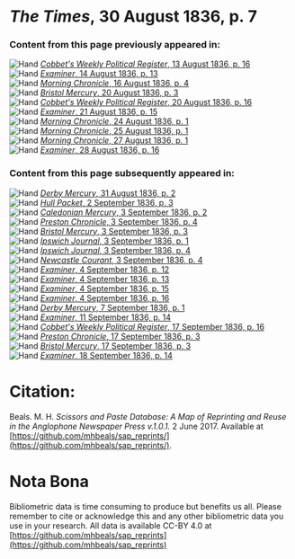 # *The Times*, 30 August 1836, p. 7  
  
### Content from this page previously appeared in:  
![Hand](http://scissorsandpaste.net/wp-content/uploads/2017/06/smallhandpointer.png) [*Cobbet's Weekly Political Register*, 13 August 1836, p. 16](https://mhbeals.github.io/sap_html/Cobbet's-Weekly-Political-Register/Cobbet's-Weekly-Political-Register-13-August-1836-p-16)  
![Hand](http://scissorsandpaste.net/wp-content/uploads/2017/06/smallhandpointer.png) [*Examiner*, 14 August 1836, p. 13](https://mhbeals.github.io/sap_html/Examiner/Examiner-14-August-1836-p-13)  
![Hand](http://scissorsandpaste.net/wp-content/uploads/2017/06/smallhandpointer.png) [*Morning Chronicle*, 16 August 1836, p. 4](https://mhbeals.github.io/sap_html/Morning-Chronicle/Morning-Chronicle-16-August-1836-p-4)  
![Hand](http://scissorsandpaste.net/wp-content/uploads/2017/06/smallhandpointer.png) [*Bristol Mercury*, 20 August 1836, p. 3](https://mhbeals.github.io/sap_html/Bristol-Mercury/Bristol-Mercury-20-August-1836-p-3)  
![Hand](http://scissorsandpaste.net/wp-content/uploads/2017/06/smallhandpointer.png) [*Cobbet's Weekly Political Register*, 20 August 1836, p. 16](https://mhbeals.github.io/sap_html/Cobbet's-Weekly-Political-Register/Cobbet's-Weekly-Political-Register-20-August-1836-p-16)  
![Hand](http://scissorsandpaste.net/wp-content/uploads/2017/06/smallhandpointer.png) [*Examiner*, 21 August 1836, p. 15](https://mhbeals.github.io/sap_html/Examiner/Examiner-21-August-1836-p-15)  
![Hand](http://scissorsandpaste.net/wp-content/uploads/2017/06/smallhandpointer.png) [*Morning Chronicle*, 24 August 1836, p. 1](https://mhbeals.github.io/sap_html/Morning-Chronicle/Morning-Chronicle-24-August-1836-p-1)  
![Hand](http://scissorsandpaste.net/wp-content/uploads/2017/06/smallhandpointer.png) [*Morning Chronicle*, 25 August 1836, p. 1](https://mhbeals.github.io/sap_html/Morning-Chronicle/Morning-Chronicle-25-August-1836-p-1)  
![Hand](http://scissorsandpaste.net/wp-content/uploads/2017/06/smallhandpointer.png) [*Morning Chronicle*, 27 August 1836, p. 1](https://mhbeals.github.io/sap_html/Morning-Chronicle/Morning-Chronicle-27-August-1836-p-1)  
![Hand](http://scissorsandpaste.net/wp-content/uploads/2017/06/smallhandpointer.png) [*Examiner*, 28 August 1836, p. 16](https://mhbeals.github.io/sap_html/Examiner/Examiner-28-August-1836-p-16)  
  
### Content from this page subsequently appeared in:  
![Hand](http://scissorsandpaste.net/wp-content/uploads/2017/06/smallhandpointer.png) [*Derby Mercury*, 31 August 1836, p. 2](https://mhbeals.github.io/sap_html/Derby-Mercury/Derby-Mercury-31-August-1836-p-2)  
![Hand](http://scissorsandpaste.net/wp-content/uploads/2017/06/smallhandpointer.png) [*Hull Packet*, 2 September 1836, p. 3](https://mhbeals.github.io/sap_html/Hull-Packet/Hull-Packet-2-September-1836-p-3)  
![Hand](http://scissorsandpaste.net/wp-content/uploads/2017/06/smallhandpointer.png) [*Caledonian Mercury*, 3 September 1836, p. 2](https://mhbeals.github.io/sap_html/Caledonian-Mercury/Caledonian-Mercury-3-September-1836-p-2)  
![Hand](http://scissorsandpaste.net/wp-content/uploads/2017/06/smallhandpointer.png) [*Preston Chronicle*, 3 September 1836, p. 4](https://mhbeals.github.io/sap_html/Preston-Chronicle/Preston-Chronicle-3-September-1836-p-4)  
![Hand](http://scissorsandpaste.net/wp-content/uploads/2017/06/smallhandpointer.png) [*Bristol Mercury*, 3 September 1836, p. 3](https://mhbeals.github.io/sap_html/Bristol-Mercury/Bristol-Mercury-3-September-1836-p-3)  
![Hand](http://scissorsandpaste.net/wp-content/uploads/2017/06/smallhandpointer.png) [*Ipswich Journal*, 3 September 1836, p. 1](https://mhbeals.github.io/sap_html/Ipswich-Journal/Ipswich-Journal-3-September-1836-p-1)  
![Hand](http://scissorsandpaste.net/wp-content/uploads/2017/06/smallhandpointer.png) [*Ipswich Journal*, 3 September 1836, p. 4](https://mhbeals.github.io/sap_html/Ipswich-Journal/Ipswich-Journal-3-September-1836-p-4)  
![Hand](http://scissorsandpaste.net/wp-content/uploads/2017/06/smallhandpointer.png) [*Newcastle Courant*, 3 September 1836, p. 4](https://mhbeals.github.io/sap_html/Newcastle-Courant/Newcastle-Courant-3-September-1836-p-4)  
![Hand](http://scissorsandpaste.net/wp-content/uploads/2017/06/smallhandpointer.png) [*Examiner*, 4 September 1836, p. 12](https://mhbeals.github.io/sap_html/Examiner/Examiner-4-September-1836-p-12)  
![Hand](http://scissorsandpaste.net/wp-content/uploads/2017/06/smallhandpointer.png) [*Examiner*, 4 September 1836, p. 13](https://mhbeals.github.io/sap_html/Examiner/Examiner-4-September-1836-p-13)  
![Hand](http://scissorsandpaste.net/wp-content/uploads/2017/06/smallhandpointer.png) [*Examiner*, 4 September 1836, p. 15](https://mhbeals.github.io/sap_html/Examiner/Examiner-4-September-1836-p-15)  
![Hand](http://scissorsandpaste.net/wp-content/uploads/2017/06/smallhandpointer.png) [*Examiner*, 4 September 1836, p. 16](https://mhbeals.github.io/sap_html/Examiner/Examiner-4-September-1836-p-16)  
![Hand](http://scissorsandpaste.net/wp-content/uploads/2017/06/smallhandpointer.png) [*Derby Mercury*, 7 September 1836, p. 1](https://mhbeals.github.io/sap_html/Derby-Mercury/Derby-Mercury-7-September-1836-p-1)  
![Hand](http://scissorsandpaste.net/wp-content/uploads/2017/06/smallhandpointer.png) [*Examiner*, 11 September 1836, p. 14](https://mhbeals.github.io/sap_html/Examiner/Examiner-11-September-1836-p-14)  
![Hand](http://scissorsandpaste.net/wp-content/uploads/2017/06/smallhandpointer.png) [*Cobbet's Weekly Political Register*, 17 September 1836, p. 16](https://mhbeals.github.io/sap_html/Cobbet's-Weekly-Political-Register/Cobbet's-Weekly-Political-Register-17-September-1836-p-16)  
![Hand](http://scissorsandpaste.net/wp-content/uploads/2017/06/smallhandpointer.png) [*Preston Chronicle*, 17 September 1836, p. 3](https://mhbeals.github.io/sap_html/Preston-Chronicle/Preston-Chronicle-17-September-1836-p-3)  
![Hand](http://scissorsandpaste.net/wp-content/uploads/2017/06/smallhandpointer.png) [*Bristol Mercury*, 17 September 1836, p. 3](https://mhbeals.github.io/sap_html/Bristol-Mercury/Bristol-Mercury-17-September-1836-p-3)  
![Hand](http://scissorsandpaste.net/wp-content/uploads/2017/06/smallhandpointer.png) [*Examiner*, 18 September 1836, p. 14](https://mhbeals.github.io/sap_html/Examiner/Examiner-18-September-1836-p-14)  


# Citation: 

Beals. M. H. *Scissors and Paste Database: A Map of Reprinting and Reuse in the Anglophone Newspaper Press v.1.0.1.* 2 June 2017. Available at [https://github.com/mhbeals/sap_reprints/](https://github.com/mhbeals/sap_reprints/). 

# Nota Bona

Bibliometric data is time consuming to produce but benefits us all. Please remember to cite or acknowledge this and any other bibliometric data you use in your research. All data is available CC-BY 4.0 at [https://github.com/mhbeals/sap_reprints](https://github.com/mhbeals/sap_reprints)